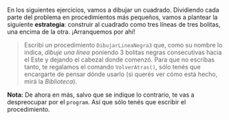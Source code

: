 En los siguientes ejercicios, vamos a dibujar un cuadrado. Dividiendo cada parte del problema en procedimientos más pequeños, vamos a plantear la siguiente **estrategia**: construir al cuadrado como tres líneas de tres bolitas, una encima de la otra. ¡Arranquemos por ahí!

> Escribí un procedimiento `DibujarLineaNegra3` que, como su nombre lo indica, _dibuje una línea_ poniendo 3 bolitas negras consecutivas hacia el Este y dejando el cabezal donde comenzó. Para que no escribas tanto, te regalamos el comando `VolverAtras()`, sólo tenés que encargarte de pensar dónde usarlo (si querés ver cómo está hecho, mirá la _Biblioteca_).

**Nota:** De ahora en más, salvo que se indique lo contrario, te vas a despreocupar por el `program`. Así que sólo tenés que escribir el procedimiento.
